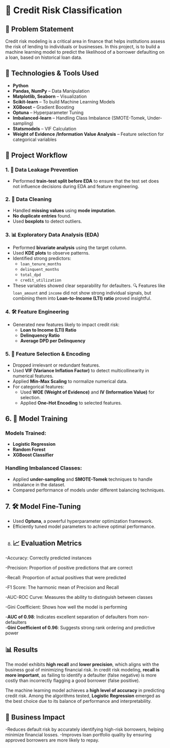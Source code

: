 # 🏦 Credit Risk Classification

## 📌 Problem Statement

Credit risk modeling is a critical area in finance that helps institutions assess the risk of lending to individuals or businesses. In this project, is to build a machine learning model to predict the likelihood of a borrower defaulting on a loan, based on historical loan data.

## 🧰 Technologies & Tools Used

- **Python**
- **Pandas, NumPy** – Data Manipulation
- **Matplotlib, Seaborn** – Visualization
- **Scikit-learn** –  To build Machine Learning Models
- **XGBoost** – Gradient Boosting 
- **Optuna** – Hyperparameter Tuning
- **Imbalanced-learn** – Handling Class Imbalance (SMOTE-Tomek, Under-sampling)
- **Statsmodels** – VIF Calculation
- **Weight of Evidence /Information Value  Analysis** – Feature selection for categorical variables

## 🧪 Project Workflow

### 1. 🧼 Data Leakage Prevention
- Performed **train-test split before EDA** to ensure that the test set does not influence decisions during EDA and feature engineering.

### 2. 🧹 Data Cleaning
- Handled **missing values** using **mode imputation**.
- **No duplicate entries** found.
- Used **boxplots** to detect outliers.

### 3. 📊 Exploratory Data Analysis (EDA)
- Performed **bivariate analysis** using the target column.
- Used **KDE plots** to observe patterns.
- Identified strong predictors:
  - `loan_tenure_months`
  - `delinquent_months`
  - `total_dpd`
  - `credit_utilization`
- These variables showed clear separability for defaulters.
🔍 Features like `loan_amount` and `income` did not show strong individual signals, but combining them into **Loan-to-Income (LTI) ratio** proved insightful.

### 4. 🛠️ Feature Engineering
- Generated new features likely to impact credit risk:
  - **Loan to Income (LTI) Ratio**
  - **Delinquency Ratio**
  - **Average DPD per Delinquency**

### 5. 🎯 Feature Selection & Encoding
- Dropped irrelevant or redundant features.
- Used **VIF (Variance Inflation Factor)** to detect multicollinearity in numerical features.
- Applied **Min-Max Scaling** to normalize numerical data.
- For categorical features:
  - Used **WOE (Weight of Evidence)** and **IV (Information Value)** for selection.
  - Applied **One-Hot Encoding** to selected features.
 
## 6. 🤖 Model Training

### Models Trained:
- **Logistic Regression**
- **Random Forest**
- **XGBoost Classifier**

### Handling Imbalanced Classes:
- Applied **under-sampling** and **SMOTE-Tomek** techniques to handle imbalance in the dataset.
- Compared performance of models under different balancing techniques.


## 7. 🛠️ Model Fine-Tuning

- Used **Optuna**, a powerful hyperparameter optimization framework.
- Efficiently tuned model parameters to achieve optimal performance.

8. ## 📈 Evaluation Metrics

-Accuracy: Correctly predicted instances

-Precision: Proportion of positive predictions that are correct

-Recall: Proportion of actual positives that were predicted

-F1 Score: The harmonic mean of Precision and Recall

-AUC-ROC Curve: Measures the ability to distinguish between classes

-Gini Coefficient: Shows how well the model is performing 

 -**AUC of 0.98**: Indicates excellent separation of defaulters from non-defaulters  
-**Gini Coefficient of 0.96**: Suggests strong rank ordering and predictive power

## 📊 Results
The model exhibits **high recall** and **lower precision**, which aligns with the business goal of minimizing financial risk. In credit risk modeling, **recall is more important**, as failing to identify a defaulter (false negative) is more costly than incorrectly flagging a good borrower (false positive).

The machine learning model achieves a **high level of accuracy**  in predicting credit risk. Among the algorithms tested, **Logistic Regression** emerged as the best choice due to its balance of performance and interpretability.

## 💼 Business Impact
-Reduces default risk by accurately identifying high-risk borrowers, helping minimize financial losses.
-Improves loan portfolio quality by ensuring approved borrowers are more likely to repay.

